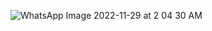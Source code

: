 ![WhatsApp Image 2022-11-29 at 2 04 30 AM](https://user-images.githubusercontent.com/116415630/204499898-58895686-21c9-4b86-8ecb-f308ed3eae3c.jpeg)
